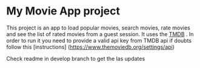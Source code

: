 # My Movie App project

This project is an app to load popular movies, search movies, rate movies and see the list of rated movies from a guest session. It uses the [TMDB](https://www.themoviedb.org/) . In order to run it you need to provide a valid api key from TMDB api if doubts follow this [instructions] (https://www.themoviedb.org/settings/api)

Check readme in develop branch to get the las updates




